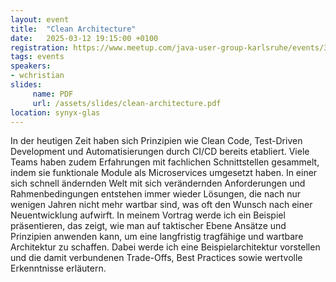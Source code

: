 ```yaml
---
layout: event
title:  "Clean Architecture"
date:   2025-03-12 19:15:00 +0100
registration: https://www.meetup.com/java-user-group-karlsruhe/events/306433488/
tags: events
speakers:
- wchristian
slides:
     name: PDF
     url: /assets/slides/clean-architecture.pdf
location: synyx-glas
---
```


In der heutigen Zeit haben sich Prinzipien wie Clean Code, Test-Driven 
Development und Automatisierungen durch CI/CD bereits etabliert. 
Viele Teams haben zudem Erfahrungen mit fachlichen Schnittstellen gesammelt, 
indem sie funktionale Module als Microservices umgesetzt haben. In einer 
sich schnell ändernden Welt mit sich verändernden Anforderungen und 
Rahmenbedingungen entstehen immer wieder Lösungen, die nach nur wenigen 
Jahren nicht mehr wartbar sind, was oft den Wunsch nach einer 
Neuentwicklung aufwirft. In meinem Vortrag werde ich ein Beispiel 
präsentieren, das zeigt, wie man auf taktischer Ebene Ansätze und 
Prinzipien anwenden kann, um eine langfristig tragfähige und wartbare 
Architektur zu schaffen. Dabei werde ich eine Beispielarchitektur 
vorstellen und die damit verbundenen Trade-Offs, Best Practices sowie 
wertvolle Erkenntnisse erläutern.
